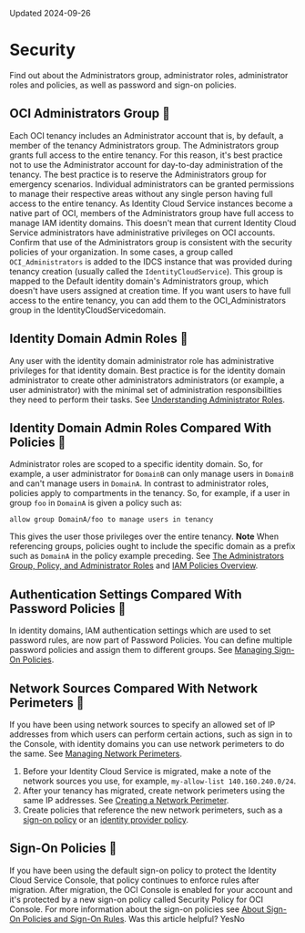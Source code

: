 Updated 2024-09-26
# Security
Find out about the Administrators group, administrator roles, administrator roles and policies, as well as password and sign-on policies.
## OCI Administrators Group 🔗 
Each OCI tenancy includes an Administrator account that is, by default, a member of the tenancy Administrators group. The Administrators group grants full access to the entire tenancy. For this reason, it's best practice not to use the Administrator account for day-to-day administration of the tenancy.
The best practice is to reserve the Administrators group for emergency scenarios. Individual administrators can be granted permissions to manage their respective areas without any single person having full access to the entire tenancy.
As Identity Cloud Service instances become a native part of OCI, members of the Administrators group have full access to manage IAM identity domains. This doesn't mean that current Identity Cloud Service administrators have administrative privileges on OCI accounts.
Confirm that use of the Administrators group is consistent with the security policies of your organization.
In some cases, a group called `OCI_Administrators` is added to the IDCS instance that was provided during tenancy creation (usually called the `IdentityCloudService`). This group is mapped to the Default identity domain's Administrators group, which doesn't have users assigned at creation time. If you want users to have full access to the entire tenancy, you can add them to the OCI_Administrators group in the IdentityCloudServicedomain.
## Identity Domain Admin Roles 🔗 
Any user with the identity domain administrator role has administrative privileges for that identity domain. Best practice is for the identity domain administrator to create other administrators administrators (or example, a user administrator) with the minimal set of administration responsibilities they need to perform their tasks. See [Understanding Administrator Roles](https://docs.oracle.com/en-us/iaas/Content/Identity/roles/understand-administrator-roles.htm#understand-administrator-roles "Learn about administrator roles and the privileges associated with each role so that you can delegate administrative tasks to other users, as needed.").
## Identity Domain Admin Roles Compared With Policies 🔗 
Administrator roles are scoped to a specific identity domain. So, for example, a user administrator for `DomainB` can only manage users in `DomainB` and can't manage users in `DomainA`.
In contrast to administrator roles, policies apply to compartments in the tenancy. So, for example, if a user in group `foo` in `DomainA` is given a policy such as:
```
allow group DomainA/foo to manage users in tenancy
```

This gives the user those privileges over the entire tenancy.
**Note**
When referencing groups, policies ought to include the specific domain as a prefix such as `DomainA` in the policy example preceding. See [The Administrators Group, Policy, and Administrator Roles](https://docs.oracle.com/en-us/iaas/Content/Identity/getstarted/identity-domains.htm#The) and [IAM Policies Overview](https://docs.oracle.com/en-us/iaas/Content/Identity/policieshow/Policy_Basics.htm#top "IAM policies govern control of resources in Oracle Cloud Infrastructure \(OCI\) tenancies.").
## Authentication Settings Compared With Password Policies 🔗 
In identity domains, IAM authentication settings which are used to set password rules, are now part of Password Policies. You can define multiple password policies and assign them to different groups. See [Managing Sign-On Policies](https://docs.oracle.com/en-us/iaas/Content/Identity/signonpolicies/managingsignonpolicies.htm#Managing_signonpolicies).
## Network Sources Compared With Network Perimeters 🔗 
If you have been using network sources to specify an allowed set of IP addresses from which users can perform certain actions, such as sign in to the Console, with identity domains you can use network perimeters to do the same. See [Managing Network Perimeters](https://docs.oracle.com/en-us/iaas/Content/Identity/networkperimeters/overview.htm#understand-network-perimeters "Network perimeters in an identity domain in IAM restrict the IP addresses that users can use to sign in.").
  1. Before your Identity Cloud Service is migrated, make a note of the network sources you use, for example, `my-allow-list 140.160.240.0/24`. 
  2. After your tenancy has migrated, create network perimeters using the same IP addresses. See [Creating a Network Perimeter](https://docs.oracle.com/en-us/iaas/Content/Identity/networkperimeters/add-network-perimeter.htm#add-network-perimeter "Create a network perimeter in an identity domain in IAM and configure it to restrict the IP addresses that users can use to sign in.").
  3. Create policies that reference the new network perimeters, such as a [sign-on policy](https://docs.oracle.com/en-us/iaas/Content/Identity/signonpolicies/add-sign-policy.htm#add-sign-policy "Add a sign-on policy to an identity domain in IAM.") or an [identity provider policy](https://docs.oracle.com/en-us/iaas/Content/Identity/idppolicies/add-identity-provider-policy.htm#add-idp-policy "Create an identity provider policy for an identity domain.").


## Sign-On Policies 🔗 
If you have been using the default sign-on policy to protect the Identity Cloud Service Console, that policy continues to enforce rules after migration.
After migration, the OCI Console is enabled for your account and it's protected by a new sign-on policy called Security Policy for OCI Console.
For more information about the sign-on policies see [About Sign-On Policies and Sign-On Rules](https://docs.oracle.com/en-us/iaas/Content/Identity/signonpolicies/managingsignonpolicies.htm#understand-sign-policies "A sign-on policy uses sign-on rules to define criteria that determine whether to allow a user to sign in to an identity domain or an application.").
Was this article helpful?
YesNo

